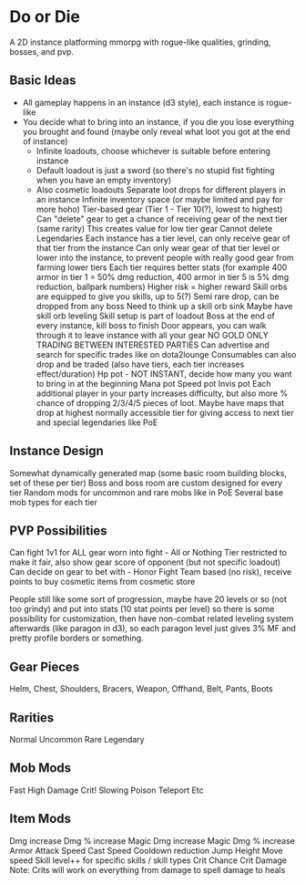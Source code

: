 Do or Die
==

A 2D instance platforming mmorpg with rogue-like qualities, grinding, bosses, and pvp.

## Basic Ideas
- All gameplay happens in an instance (d3 style), each instance is rogue-like
- You decide what to bring into an instance, if you die you lose everything you brought and found (maybe only reveal what loot you got at the end of instance)
    - Infinite loadouts, choose whichever is suitable before entering instance
    - Default loadout is just a sword (so there's no stupid fist fighting when you have an empty inventory)
    - Also cosmetic loadouts
Separate loot drops for different players in an instance
Infinite inventory space (or maybe limited and pay for more hoho)
Tier-based gear (Tier 1 - Tier 10(?), lowest to highest)
    Can "delete" gear to get a chance of receiving gear of the next tier (same rarity)
        This creates value for low tier gear
        Cannot delete Legendaries
Each instance has a tier level, can only receive gear of that tier from the instance
    Can only wear gear of that tier level or lower into the instance, to prevent people with really good gear from farming lower tiers
    Each tier requires better stats (for example 400 armor in tier 1 = 50% dmg reduction, 400 armor in tier 5 is 5% dmg reduction, ballpark numbers)
Higher risk = higher reward
Skill orbs are equipped to give you skills, up to 5(?)
    Semi rare drop, can be dropped from any boss
    Need to think up a skill orb sink
    Maybe have skill orb leveling
    Skill setup is part of loadout
Boss at the end of every instance, kill boss to finish
    Door appears, you can walk through it to leave instance with all your gear
NO GOLD ONLY TRADING BETWEEN INTERESTED PARTIES
    Can advertise and search for specific trades like on dota2lounge
Consumables can also drop and be traded (also have tiers, each tier increases effect/duration)
    Hp pot - NOT INSTANT, decide how many you want to bring in at the beginning
    Mana pot
    Speed pot
    Invis pot
Each additional player in your party increases difficulty, but also more % chance of dropping 2/3/4/5 pieces of loot.
Maybe have maps that drop at highest normally accessible tier for giving access to next tier and special legendaries like PoE

## Instance Design
Somewhat dynamically generated map (some basic room building blocks, set of these per tier)
Boss and boss room are custom designed for every tier
Random mods for uncommon and rare mobs like in PoE
Several base mob types for each tier

## PVP Possibilities
Can fight 1v1 for ALL gear worn into fight - All or Nothing
    Tier restricted to make it fair, also show gear score of opponent (but not specific loadout)
Can decide on gear to bet with - Honor Fight
Team based (no risk), receive points to buy cosmetic items from cosmetic store

People still like some sort of progression, maybe have 20 levels or so (not too grindy) and put into stats (10 stat points per level) so there is some possibility for customization, then have
non-combat related leveling system afterwards (like paragon in d3), so each paragon level just gives 3% MF and pretty profile borders or something.

## Gear Pieces
Helm, Chest, Shoulders, Bracers, Weapon, Offhand, Belt, Pants, Boots

## Rarities
Normal
Uncommon
Rare
Legendary

## Mob Mods
Fast
High Damage
Crit!
Slowing
Poison
Teleport
Etc

## Item Mods
Dmg increase
Dmg % increase
Magic Dmg increase
Magic Dmg % increase
Armor
Attack Speed
Cast Speed
Cooldown reduction
Jump Height
Move speed
Skill level++ for specific skills / skill types
Crit Chance
Crit Damage
    Note: Crits will work on everything from damage to spell damage to heals
